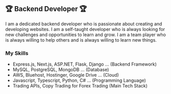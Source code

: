 ## 🏆 Backend Developer 🏆

I am a dedicated backend developer who is passionate about creating and developing websites. I am a self-taught developer who is always looking for new challenges and opportunities to learn and grow. I am a team player who is always willing to help others and is always willing to learn new things.

<h3>My Skills</h3>
<ul>
  <li>
    Express.js, Next.js, ASP.NET, Flask, Django ... (Backend Framework)
  </li>
  <li>
    MySQL, PostgreSQL, MongoDB ... (Database)
  </li>
  <li>
    AWS, Bluehost, Hostinger, Google Drive ... (Cloud)
  </li>
  <li>
    Javascript, Typescript, Python, C# ... (Programming Language)
  </li>
  <li>
    Trading APIs, Copy Trading for Forex Trading (Main Tech Stack)
  </li>
</ul>
